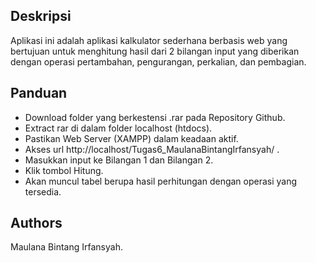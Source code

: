 ## Deskripsi
Aplikasi ini adalah aplikasi kalkulator sederhana berbasis web yang bertujuan untuk menghitung hasil dari 2 bilangan input yang diberikan dengan operasi pertambahan, pengurangan, perkalian, dan pembagian.

## Panduan
- Download folder yang berkestensi .rar pada Repository Github.
- Extract rar di dalam folder localhost (htdocs).
- Pastikan Web Server (XAMPP) dalam keadaan aktif.
- Akses url http://localhost/Tugas6_MaulanaBintangIrfansyah/ .
- Masukkan input ke Bilangan 1 dan Bilangan 2.
- Klik tombol Hitung.
- Akan muncul tabel berupa hasil perhitungan dengan operasi yang tersedia.

## Authors
Maulana Bintang Irfansyah.